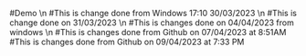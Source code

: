 #Demo \n
#This is change done from Windows 17:10 30/03/2023 \n
#This is change done on 31/03/2023 \n
#This is changes done on 04/04/2023 from windows \n
#This is changes done from Github on 07/04/2023 at 8:51AM
#This is changes done from Github on 09/04/2023 at 7:33 PM
